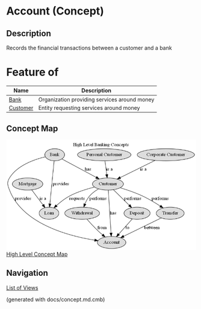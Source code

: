 # Account (Concept)
## Description
Records the financial transactions between a customer and a bank

# Feature of
| Name | Description |
|---|---|
| [Bank](../../mybank/concepts/bank.md) | Organization providing services around money |
| [Customer](../../mybank/concepts/customer.md) | Entity requesting services around money |

## Concept Map
![High Level Banking Concepts](../../mybank/concepts/concept-view.png)
[High Level Concept Map](../../mybank/concepts/concept-view.md)


## Navigation
[List of Views](../../views.md)

(generated with docs/concept.md.cmb)
